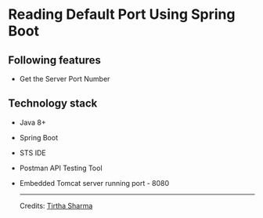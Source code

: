 <h1>Reading Default Port Using Spring Boot</h1>

## Following features

- Get the Server Port Number

## Technology stack
- Java 8+
- Spring Boot
- STS IDE
- Postman API Testing Tool
- Embedded Tomcat server running port - 8080

  ----

  Credits: [Tirtha Sharma](https://github.com/genze121 "Tirtha Sharma")
